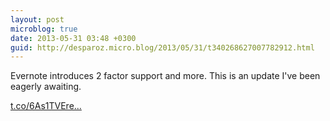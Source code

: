 ```yaml
---
layout: post
microblog: true
date: 2013-05-31 03:48 +0300
guid: http://desparoz.micro.blog/2013/05/31/t340268627007782912.html
---
```

Evernote introduces 2 factor support and more. This is an update I've been eagerly awaiting.

[t.co/6As1TVEre...](http://t.co/6As1TVEreG)
